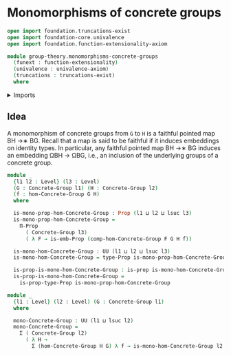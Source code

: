 # Monomorphisms of concrete groups

```agda
open import foundation.truncations-exist
open import foundation-core.univalence
open import foundation.function-extensionality-axiom

module group-theory.monomorphisms-concrete-groups
  (funext : function-extensionality)
  (univalence : univalence-axiom)
  (truncations : truncations-exist)
  where
```

<details><summary>Imports</summary>

```agda
open import foundation.dependent-pair-types
open import foundation.dependent-products-propositions funext
open import foundation.embeddings funext
open import foundation.propositions funext univalence
open import foundation.universe-levels

open import group-theory.concrete-groups funext univalence truncations
open import group-theory.homomorphisms-concrete-groups funext univalence truncations
```

</details>

## Idea

A monomorphism of concrete groups from `G` to `H` is a faithful pointed map BH
→∗ BG. Recall that a map is said to be faithful if it induces embeddings on
identity types. In particular, any faithful pointed map BH →∗ BG induces an
embedding ΩBH → ΩBG, i.e., an inclusion of the underlying groups of a concrete
group.

```agda
module _
  {l1 l2 : Level} (l3 : Level)
  (G : Concrete-Group l1) (H : Concrete-Group l2)
  (f : hom-Concrete-Group G H)
  where

  is-mono-prop-hom-Concrete-Group : Prop (l1 ⊔ l2 ⊔ lsuc l3)
  is-mono-prop-hom-Concrete-Group =
    Π-Prop
      ( Concrete-Group l3)
      ( λ F → is-emb-Prop (comp-hom-Concrete-Group F G H f))

  is-mono-hom-Concrete-Group : UU (l1 ⊔ l2 ⊔ lsuc l3)
  is-mono-hom-Concrete-Group = type-Prop is-mono-prop-hom-Concrete-Group

  is-prop-is-mono-hom-Concrete-Group : is-prop is-mono-hom-Concrete-Group
  is-prop-is-mono-hom-Concrete-Group =
    is-prop-type-Prop is-mono-prop-hom-Concrete-Group

module _
  {l1 : Level} (l2 : Level) (G : Concrete-Group l1)
  where

  mono-Concrete-Group : UU (l1 ⊔ lsuc l2)
  mono-Concrete-Group =
    Σ ( Concrete-Group l2)
      ( λ H →
        Σ (hom-Concrete-Group H G) λ f → is-mono-hom-Concrete-Group l2 H G f)
```
